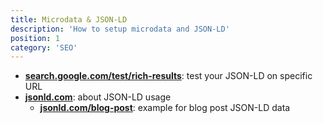 ```yaml
---
title: Microdata & JSON-LD
description: 'How to setup microdata and JSON-LD'
position: 1
category: 'SEO'
---
```


- [**search.google.com/test/rich-results**](https://search.google.com/test/rich-results): test your JSON-LD on specific URL
- [**jsonld.com**](https://jsonld.com): about JSON-LD usage
  - [**jsonld.com/blog-post**](https://jsonld.com/blog-post): example for blog post JSON-LD data
